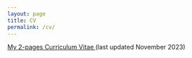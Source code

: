```yaml
--- 
layout: page
title: CV
permalink: /cv/
---         
```



<a id="raw-url" href="https://raw.githubusercontent.com/karimtito/karimtito.github.io/master/CV_Karim_TIT_phd-2.pdf"> My 2-pages Curriculum Vitae </a> (last updated November 2023)


